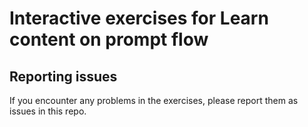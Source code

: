 # Interactive exercises for Learn content on prompt flow
## Reporting issues
If you encounter any problems in the exercises, please report them as issues in this repo.
